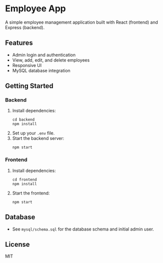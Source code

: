 # Employee App

A simple employee management application built with React (frontend) and Express (backend).

## Features

- Admin login and authentication
- View, add, edit, and delete employees
- Responsive UI
- MySQL database integration

## Getting Started

### Backend

1. Install dependencies:
   ```
   cd backend
   npm install
   ```
2. Set up your `.env` file.
3. Start the backend server:
   ```
   npm start
   ```

### Frontend

1. Install dependencies:
   ```
   cd frontend
   npm install
   ```
2. Start the frontend:
   ```
   npm start
   ```

## Database

- See `mysql/schema.sql` for the database schema and initial admin user.

## License

MIT
